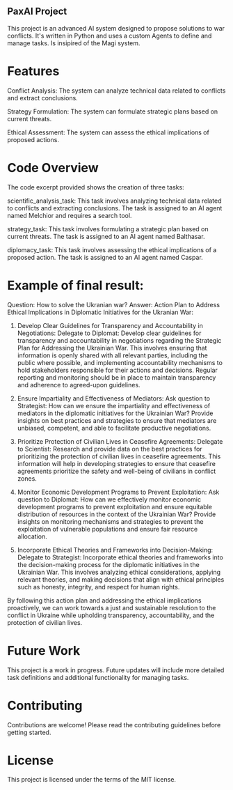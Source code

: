 ## PaxAI Project
This project is an advanced AI system designed to propose solutions to war conflicts. It's written in Python and uses a custom Agents to define and manage tasks. Is insipired of the Magi system.

# Features
Conflict Analysis: The system can analyze technical data related to conflicts and extract conclusions.

Strategy Formulation: The system can formulate strategic plans based on current threats.

Ethical Assessment: The system can assess the ethical implications of proposed actions.

# Code Overview
The code excerpt provided shows the creation of three tasks:

scientific_analysis_task: This task involves analyzing technical data related to conflicts and extracting conclusions. The task is assigned to an AI agent named Melchior and requires a search tool.

strategy_task: This task involves formulating a strategic plan based on current threats. The task is assigned to an AI agent named Balthasar.

diplomacy_task: This task involves assessing the ethical implications of a proposed action. The task is assigned to an AI agent named Caspar.

# Example of final result:

Question: How to solve the Ukranian war?
Answer: Action Plan to Address Ethical Implications in Diplomatic Initiatives for the Ukranian War:

1. Develop Clear Guidelines for Transparency and Accountability in Negotiations:
Delegate to Diplomat: Develop clear guidelines for transparency and accountability in negotiations regarding the Strategic Plan for Addressing the Ukrainian War. This involves ensuring that information is openly shared with all relevant parties, including the public where possible, and implementing accountability mechanisms to hold stakeholders responsible for their actions and decisions. Regular reporting and monitoring should be in place to maintain transparency and adherence to agreed-upon guidelines.

2. Ensure Impartiality and Effectiveness of Mediators:
Ask question to Strategist: How can we ensure the impartiality and effectiveness of mediators in the diplomatic initiatives for the Ukrainian War? Provide insights on best practices and strategies to ensure that mediators are unbiased, competent, and able to facilitate productive negotiations.

3. Prioritize Protection of Civilian Lives in Ceasefire Agreements:
Delegate to Scientist: Research and provide data on the best practices for prioritizing the protection of civilian lives in ceasefire agreements. This information will help in developing strategies to ensure that ceasefire agreements prioritize the safety and well-being of civilians in conflict zones.

4. Monitor Economic Development Programs to Prevent Exploitation:
Ask question to Diplomat: How can we effectively monitor economic development programs to prevent exploitation and ensure equitable distribution of resources in the context of the Ukrainian War? Provide insights on monitoring mechanisms and strategies to prevent the exploitation of vulnerable populations and ensure fair resource allocation.

5. Incorporate Ethical Theories and Frameworks into Decision-Making:
Delegate to Strategist: Incorporate ethical theories and frameworks into the decision-making process for the diplomatic initiatives in the Ukrainian War. This involves analyzing ethical considerations, applying relevant theories, and making decisions that align with ethical principles such as honesty, integrity, and respect for human rights.

By following this action plan and addressing the ethical implications proactively, we can work towards a just and sustainable resolution to the conflict in Ukraine while upholding transparency, accountability, and the protection of civilian lives.

# Future Work
This project is a work in progress. Future updates will include more detailed task definitions and additional functionality for managing tasks.

# Contributing
Contributions are welcome! Please read the contributing guidelines before getting started.

# License
This project is licensed under the terms of the MIT license.
